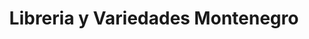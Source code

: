 ---
title: "Libreria y Variedades Montenegro"
url: /usulutan/libreria-y-variedades-montenegro/
shop: Bücher
---